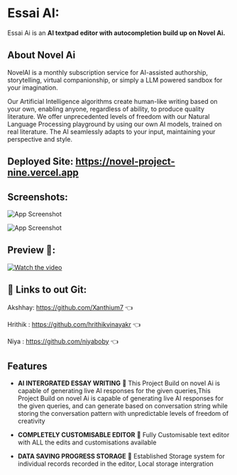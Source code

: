 # Essai AI:

Essai Ai is an **AI textpad editor with autocompletion build up on Novel Ai.**

## About Novel Ai

NovelAI is a monthly subscription service for AI-assisted authorship, storytelling, virtual companionship, or simply a LLM powered sandbox for your imagination.

Our Artificial Intelligence algorithms create human-like writing based on your own, enabling anyone, regardless of ability, to produce quality literature. We offer unprecedented levels of freedom with our Natural Language Processing playground by using our own AI models, trained on real literature. The AI seamlessly adapts to your input, maintaining your perspective and style.

## Deployed Site: https://novel-project-nine.vercel.app

## Screenshots:

![App Screenshot](/novel_app/public/imgs/img4.png)

![App Screenshot](/novel_app/public/imgs/img5.png)

## Preview 👀:

[![Watch the video](/novel_app/public/imgs/img6.png)](/novel_app/public/vids/start.mp4)

## 🔗 Links to out Git:

Akshhay: https://github.com/Xanthium7 👈

Hrithik : https://github.com/hrithikvinayakr 👈

Niya : https://github.com/niyaboby 👈

## Features

- **AI INTERGRATED ESSAY WRITING** 🤖
  This Project Build on novel Ai is capable of generating live AI
  responses for the given queries,This Project Build on novel Ai is capable of generating live AI responses for the given queries, and can generate based on conversation string while storing the conversation pattern with unpredictable levels of freedom of creativity

- **COMPLETELY CUSTOMISABLE EDITOR** 📝
  Fully Customisable text editor with ALL the edits and
  customisations available

- **DATA SAVING PROGRESS STORAGE** 🔋
  Established Storage system for individual records recorded in the
  editor, Local storage intergration
